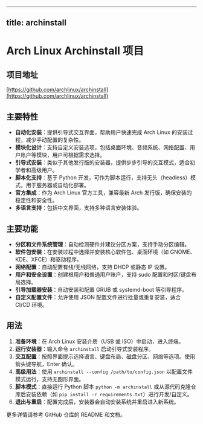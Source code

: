 
---
title: archinstall
---

# Arch Linux Archinstall 项目

## 项目地址
[https://github.com/archlinux/archinstall](https://github.com/archlinux/archinstall)

## 主要特性
- **自动化安装**：提供引导式交互界面，帮助用户快速完成 Arch Linux 的安装过程，减少手动配置的复杂性。
- **模块化设计**：支持自定义安装选项，包括桌面环境、音频系统、网络配置、用户账户等模块，用户可根据需求选择。
- **引导式安装**：类似于其他发行版的安装器，提供步步引导的交互模式，适合初学者和高级用户。
- **脚本化支持**：基于 Python 开发，可作为脚本运行，支持无头（headless）模式，用于服务器或自动化部署。
- **官方集成**：作为 Arch Linux 官方工具，兼容最新 Arch 发行版，确保安装的稳定性和安全性。
- **多语言支持**：包括中文界面，支持多种语言安装体验。

## 主要功能
- **分区和文件系统管理**：自动检测硬件并建议分区方案，支持手动分区编辑。
- **软件包安装**：在安装过程中选择并安装核心软件包、桌面环境（如 GNOME、KDE、XFCE）和驱动程序。
- **网络配置**：自动配置有线/无线网络，支持 DHCP 或静态 IP 设置。
- **用户和安全设置**：创建根用户和普通用户账户，支持 sudo 配置和时区/键盘布局选择。
- **引导加载器安装**：自动安装和配置 GRUB 或 systemd-boot 等引导程序。
- **自定义配置文件**：允许使用 JSON 配置文件进行批量或重复安装，适合 CI/CD 环境。

## 用法
1. **准备环境**：在 Arch Linux 安装介质（USB 或 ISO）中启动，进入终端。
2. **运行安装器**：输入命令 `archinstall` 启动引导式安装程序。
3. **交互配置**：按照界面提示选择语言、键盘布局、磁盘分区、网络等选项。使用箭头键导航，Enter 确认。
4. **高级用法**：使用 `archinstall --config /path/to/config.json` 以配置文件模式运行，支持无图形界面。
5. **脚本模式**：直接运行 Python 脚本 `python -m archinstall` 或从源代码克隆仓库后安装依赖（如 `pip install -r requirements.txt`）进行开发/自定义。
6. **退出与重启**：配置完成后，安装器会自动安装系统并重启进入新系统。

更多详情请参考 GitHub 仓库的 README 和文档。